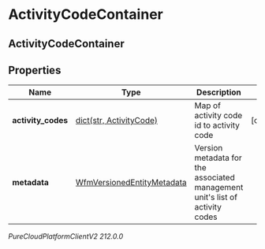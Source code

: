 # ActivityCodeContainer

## ActivityCodeContainer

## Properties

|Name | Type | Description | Notes|
|------------ | ------------- | ------------- | -------------|
| **activity_codes** | [dict(str, ActivityCode)](ActivityCode) | Map of activity code id to activity code | [optional] |
| **metadata** | [WfmVersionedEntityMetadata](WfmVersionedEntityMetadata) | Version metadata for the associated management unit&#39;s list of activity codes | |



_PureCloudPlatformClientV2 212.0.0_
